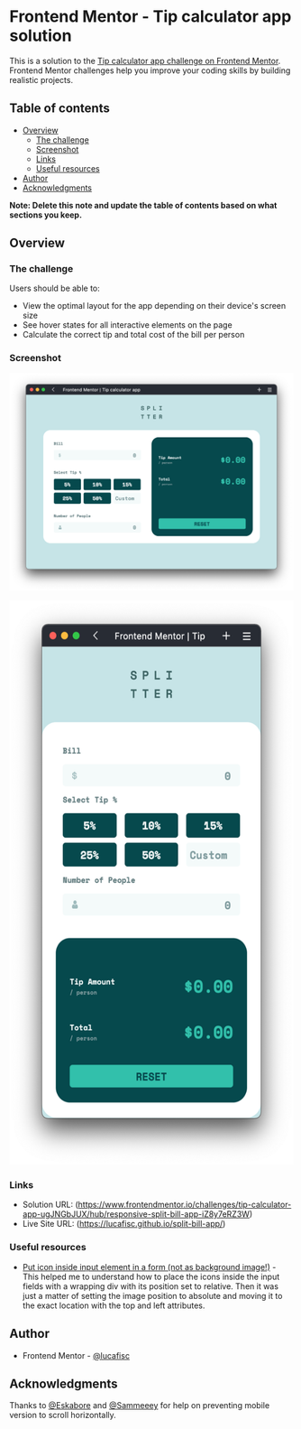 # Frontend Mentor - Tip calculator app solution

This is a solution to the [Tip calculator app challenge on Frontend Mentor](https://www.frontendmentor.io/challenges/tip-calculator-app-ugJNGbJUX). Frontend Mentor challenges help you improve your coding skills by building realistic projects.

## Table of contents

- [Overview](#overview)
  - [The challenge](#the-challenge)
  - [Screenshot](#screenshot)
  - [Links](#links)
  - [Useful resources](#useful-resources)
- [Author](#author)
- [Acknowledgments](#acknowledgments)

**Note: Delete this note and update the table of contents based on what sections you keep.**

## Overview

### The challenge

Users should be able to:

- View the optimal layout for the app depending on their device's screen size
- See hover states for all interactive elements on the page
- Calculate the correct tip and total cost of the bill per person

### Screenshot

![](./screenshot-web.png)

<img src="./screenshot-mobile.png" alt="drawing" height="1000px"/>

### Links

- Solution URL: (https://www.frontendmentor.io/challenges/tip-calculator-app-ugJNGbJUX/hub/responsive-split-bill-app-iZ8y7eRZ3W)
- Live Site URL: (https://lucafisc.github.io/split-bill-app/)

### Useful resources

- [Put icon inside input element in a form (not as background image!)](https://localcoder.org/put-icon-inside-input-element-in-a-form-not-as-background-image) - This helped me to understand how to place the icons inside the input fields with a wrapping div with its position set to relative. Then it was just a matter of setting the image position to absolute and moving it to the exact location with the top and left attributes. 

## Author

- Frontend Mentor - [@lucafisc](https://www.frontendmentor.io/profile/lucafisc)

## Acknowledgments

Thanks to [@Eskabore](https://github.com/Eskabore) and [@Sammeeey](https://github.com/Sammeeey) for help on preventing mobile version to scroll horizontally.
